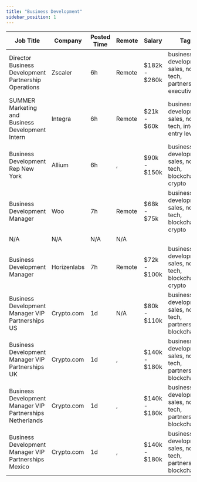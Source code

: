 ```yaml
---
title: "Business Development"
sidebar_position: 1
---
```


| Job Title | Company | Posted Time | Remote | Salary | Tags | Apply Link |
|-----------|---------|-------------|--------|--------|------|------------|
| Director Business Development Partnership Operations | Zscaler | 6h | Remote | $182k - $260k | business development, sales, non tech, partnership, executive | [Apply](https://web3.career/director-business-development-partnership-operations-zscaler/138388) |
| SUMMER Marketing and Business Development Intern | Integra | 6h | Remote | $21k - $60k | business development, sales, non tech, intern, entry level | [Apply](https://web3.career/summer-marketing-and-business-development-intern-integra/95750) |
| Business Development Rep New York | Allium | 6h | , | $90k - $150k | business development, sales, non tech, blockchain, crypto | [Apply](https://web3.career/business-development-rep-new-york-allium/138349) |
| Business Development Manager | Woo | 7h | Remote | $68k - $75k | business development, sales, non tech, blockchain, crypto | [Apply](https://web3.career/business-development-manager-woo/95644) |
| N/A | N/A | N/A | N/A |  |  | [Apply](https://web3.career/metana) |
| Business Development Manager | Horizenlabs | 7h | Remote | $72k - $100k | business development, sales, non tech, blockchain, crypto | [Apply](https://web3.career/business-development-manager-horizenlabs/99201) |
| Business Development Manager VIP Partnerships US | Crypto.com | 1d | N/A | $80k - $110k | business development, sales, non tech, partnership, blockchain | [Apply](https://web3.career/business-development-manager-vip-partnerships-us-crypto-com/138277) |
| Business Development Manager VIP Partnerships UK | Crypto.com | 1d | , | $140k - $180k | business development, sales, non tech, partnership, blockchain | [Apply](https://web3.career/business-development-manager-vip-partnerships-uk-crypto-com/138276) |
| Business Development Manager VIP Partnerships Netherlands | Crypto.com | 1d | , | $140k - $180k | business development, sales, non tech, partnership, blockchain | [Apply](https://web3.career/business-development-manager-vip-partnerships-netherlands-crypto-com/138275) |
| Business Development Manager VIP Partnerships Mexico | Crypto.com | 1d | , | $140k - $180k | business development, sales, non tech, partnership, blockchain | [Apply](https://web3.career/business-development-manager-vip-partnerships-mexico-crypto-com/138274) |
